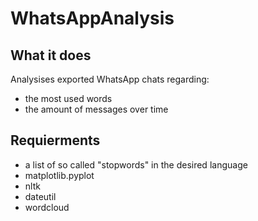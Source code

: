 # WhatsAppAnalysis

## What it does
Analysises exported WhatsApp chats regarding:
 * the most used words
 * the amount of messages over time

##  Requierments
* a list of so called "stopwords" in the desired language
* matplotlib.pyplot
* nltk
* dateutil
* wordcloud